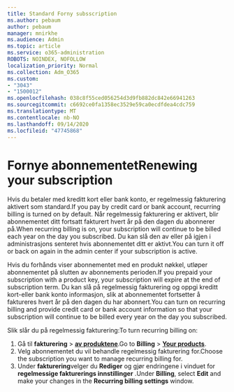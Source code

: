 ```yaml
---
title: Standard Forny subsscription
ms.author: pebaum
author: pebaum
manager: mnirkhe
ms.audience: Admin
ms.topic: article
ms.service: o365-administration
ROBOTS: NOINDEX, NOFOLLOW
localization_priority: Normal
ms.collection: Adm_O365
ms.custom:
- "3043"
- "1500012"
ms.openlocfilehash: 038c8f55ced056254d3d9fb882dc842e66941263
ms.sourcegitcommit: c6692ce0fa1358ec3529e59ca0ecdfdea4cdc759
ms.translationtype: MT
ms.contentlocale: nb-NO
ms.lasthandoff: 09/14/2020
ms.locfileid: "47745868"
---
```

# <a name="renewing-your-subscription"></a><span data-ttu-id="c4ef6-102">Fornye abonnementet</span><span class="sxs-lookup"><span data-stu-id="c4ef6-102">Renewing your subscription</span></span>

<span data-ttu-id="c4ef6-103">Hvis du betaler med kreditt kort eller bank konto, er regelmessig fakturering aktivert som standard.</span><span class="sxs-lookup"><span data-stu-id="c4ef6-103">If you pay by credit card or bank account, recurring billing is turned on by default.</span></span> <span data-ttu-id="c4ef6-104">Når regelmessig fakturering er aktivert, blir abonnementet ditt fortsatt fakturert hvert år på den dagen du abonnerer på.</span><span class="sxs-lookup"><span data-stu-id="c4ef6-104">When recurring billing is on, your subscription will continue to be billed each year on the day you subscribed.</span></span> <span data-ttu-id="c4ef6-105">Du kan slå den av eller på igjen i administrasjons senteret hvis abonnementet ditt er aktivt.</span><span class="sxs-lookup"><span data-stu-id="c4ef6-105">You can turn it off or back on again in the admin center if your subscription is active.</span></span>

<span data-ttu-id="c4ef6-106">Hvis du forhånds viser abonnementet med en produkt nøkkel, utløper abonnementet på slutten av abonnements perioden.</span><span class="sxs-lookup"><span data-stu-id="c4ef6-106">If you prepaid your subscription with a product key, your subscription will expire at the end of subscription term.</span></span> <span data-ttu-id="c4ef6-107">Du kan slå på regelmessig fakturering og oppgi kreditt kort-eller bank konto informasjon, slik at abonnementet fortsetter å faktureres hvert år på den dagen du har abonnert.</span><span class="sxs-lookup"><span data-stu-id="c4ef6-107">You can turn on recurring billing and provide credit card or bank account information so that your subscription will continue to be billed every year on the day you subscribed.</span></span>

<span data-ttu-id="c4ef6-108">Slik slår du på regelmessig fakturering:</span><span class="sxs-lookup"><span data-stu-id="c4ef6-108">To turn recurring billing on:</span></span> 

1. <span data-ttu-id="c4ef6-109">Gå til **fakturering**  >  **[av produktene](https://go.microsoft.com/fwlink/p/?linkid=842054)**.</span><span class="sxs-lookup"><span data-stu-id="c4ef6-109">Go to **Billing** > **[Your products](https://go.microsoft.com/fwlink/p/?linkid=842054)**.</span></span>
2. <span data-ttu-id="c4ef6-110">Velg abonnementet du vil behandle regelmessig fakturering for.</span><span class="sxs-lookup"><span data-stu-id="c4ef6-110">Choose the subscription you want to manage recurring billing for.</span></span>
3. <span data-ttu-id="c4ef6-111">Under **fakturering**velger du **Rediger** og gjør endringene i vinduet for **regelmessige fakturerings innstillinger** .</span><span class="sxs-lookup"><span data-stu-id="c4ef6-111">Under **Billing**, select **Edit** and make your changes in the **Recurring billing settings** window.</span></span> 